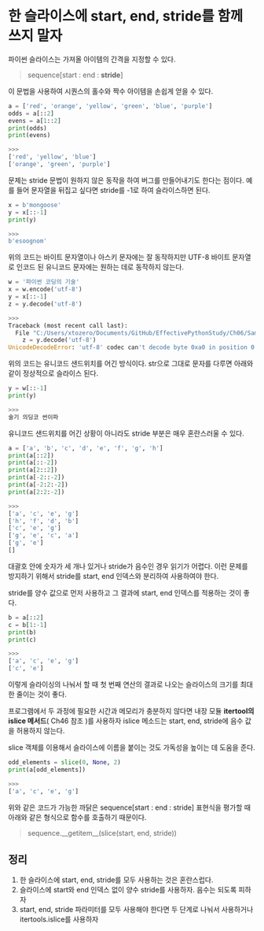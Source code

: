 # 한 슬라이스에 start, end, stride를 함께 쓰지 말자

파이썬 슬라이스는 가져올 아이템의 간격을 지정할 수 있다.
> sequence[start : end : __stride__]

이 문법을 사용하여 시퀀스의 홀수와 짝수 아이템을 손쉽게 얻을 수 있다.
```py
a = ['red', 'orange', 'yellow', 'green', 'blue', 'purple']
odds = a[::2]
evens = a[1::2]
print(odds)
print(evens)

>>>
['red', 'yellow', 'blue']
['orange', 'green', 'purple']
```

문제는 stride 문법이 원하지 않은 동작을 하여 버그를 만들어내기도 한다는 점이다. 예를 들어 문자열을 뒤집고 싶다면 stride를 -1로 하여 슬라이스하면 된다.
```py
x = b'mongoose'
y = x[::-1]
print(y)

>>>
b'esoognom'
```

위의 코드는 바이트 문자열이나 아스키 문자에는 잘 동작하지만 UTF-8 바이트 문자열로 인코드 된 유니코드 문자에는 원하는 데로 동작하지 않는다.
```py
w = '파이썬 코딩의 기술'
x = w.encode('utf-8')
y = x[::-1]
z = y.decode('utf-8')

>>>
Traceback (most recent call last):
  File "C:/Users/xtozero/Documents/GitHub/EffectivePythonStudy/Ch06/SampleCode/Ch06.py", line 14, in <module>
    z = y.decode('utf-8')
UnicodeDecodeError: 'utf-8' codec can't decode byte 0xa0 in position 0: invalid start byte
```

위의 코드는 유니코드 샌드위치를 어긴 방식이다. str으로 그대로 문자를 다루면 아래와 같이 정상적으로 슬라이스 된다.
```py
y = w[::-1]
print(y)

>>>
술기 의딩코 썬이파
```

유니코드 샌드위치를 어긴 상황이 아니라도 stride 부분은 매우 혼란스러울 수 있다.
```py
a = ['a', 'b', 'c', 'd', 'e', 'f', 'g', 'h']
print(a[::2])
print(a[::-2])
print(a[2::2])
print(a[-2::-2])
print(a[-2:2:-2])
print(a[2:2:-2])

>>>
['a', 'c', 'e', 'g']
['h', 'f', 'd', 'b']
['c', 'e', 'g']
['g', 'e', 'c', 'a']
['g', 'e']
[]
```

대괄호 안에 숫자가 세 개나 있거나 stride가 음수인 경우 읽기가 어렵다. 이런 문제를 방지하기 위해서 stride를 start, end 인덱스와 분리하여 사용하여야 한다.

stride를 양수 값으로 먼저 사용하고 그 결과에 start, end 인덱스를 적용하는 것이 좋다.
```py
b = a[::2]
c = b[1:-1]
print(b)
print(c)

>>>
['a', 'c', 'e', 'g']
['c', 'e']
```

이렇게 슬라이싱의 나눠서 할 때 첫 번째 연산의 결과로 나오는 슬라이스의 크기를 최대한 줄이는 것이 좋다.

프로그램에서 두 과정에 필요한 시간과 메모리가 충분하지 않다면 내장 모듈 __itertool의 islice 메서드__( Ch46 참조 )를 사용하자 islice 메소드는 start, end, stride에 음수 값을 허용하지 않는다.

slice 객체를 이용해서 슬라이스에 이름을 붙이는 것도 가독성을 높이는 데 도움을 준다.
```py
odd_elements = slice(0, None, 2)
print(a[odd_elements])

>>>
['a', 'c', 'e', 'g']
```

위와 같은 코드가 가능한 까닭은 sequence[start : end : stride] 표현식을 평가할 때 아래와 같은 형식으로 함수를 호출하기 때문이다.
> sequence.\_\_getitem\_\_(slice(start, end, stride))

## 정리
1. 한 슬라이스에 start, end, stride를 모두 사용하는 것은 혼란스럽다.
2. 슬라이스에 start와 end 인덱스 없이 양수 stride를 사용하자. 음수는 되도록 피하자
3. start, end, stride 파라미터를 모두 사용해야 한다면 두 단계로 나눠서 사용하거나 itertools.islice를 사용하자
